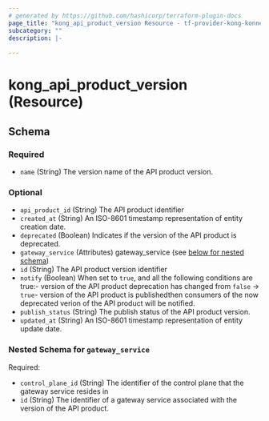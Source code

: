 ```yaml
---
# generated by https://github.com/hashicorp/terraform-plugin-docs
page_title: "kong_api_product_version Resource - tf-provider-kong-konnect-trimmed"
subcategory: ""
description: |-
  
---
```


# kong_api_product_version (Resource)





<!-- schema generated by tfplugindocs -->
## Schema

### Required

- `name` (String) The version name of the API product version.

### Optional

- `api_product_id` (String) The API product identifier
- `created_at` (String) An ISO-8601 timestamp representation of entity creation date.
- `deprecated` (Boolean) Indicates if the version of the API product is deprecated.
- `gateway_service` (Attributes) gateway_service (see [below for nested schema](#nestedatt--gateway_service))
- `id` (String) The API product version identifier
- `notify` (Boolean) When set to `true`, and all the following conditions are true:- version of the API product deprecation has changed from `false` -> `true`- version of the API product is publishedthen consumers of the now deprecated verion of the API product will be notified.
- `publish_status` (String) The publish status of the API product version.
- `updated_at` (String) An ISO-8601 timestamp representation of entity update date.

<a id="nestedatt--gateway_service"></a>
### Nested Schema for `gateway_service`

Required:

- `control_plane_id` (String) The identifier of the control plane that the gateway service resides in
- `id` (String) The identifier of a gateway service associated with the version of the API product.
